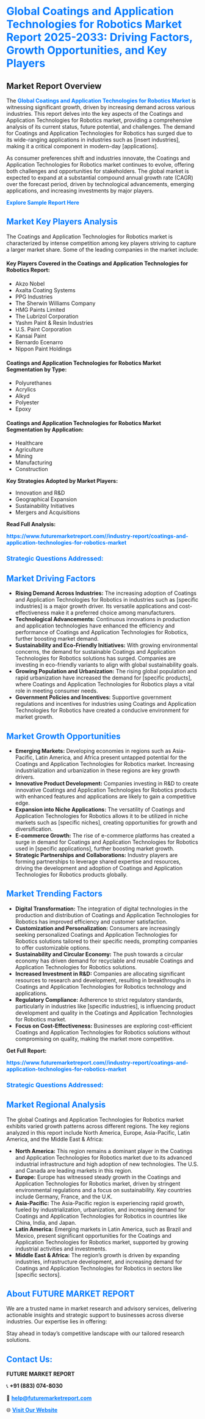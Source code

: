 <h1 style="color: #007BFF;">Global Coatings and Application Technologies for Robotics Market Report 2025-2033: Driving Factors, Growth Opportunities, and Key Players</h1>

<section id="overview">
<h2>Market Report Overview</h2>
<p>The <a href="https://www.futuremarketreport.com//industry-report/coatings-and-application-technologies-for-robotics-market" style="color: #007BFF; text-decoration: none;"><strong>Global Coatings and Application Technologies for Robotics Market</strong></a> is witnessing significant growth, driven by increasing demand across various industries. This report delves into the key aspects of the Coatings and Application Technologies for Robotics market, providing a comprehensive analysis of its current status, future potential, and challenges. The demand for Coatings and Application Technologies for Robotics has surged due to its wide-ranging applications in industries such as [insert industries], making it a critical component in modern-day [applications].</p>
<p>As consumer preferences shift and industries innovate, the Coatings and Application Technologies for Robotics market continues to evolve, offering both challenges and opportunities for stakeholders. The global market is expected to expand at a substantial compound annual growth rate (CAGR) over the forecast period, driven by technological advancements, emerging applications, and increasing investments by major players.</p>
</section>

<section id="overview">
<p><a href="https://www.futuremarketreport.com//request-sample/reportId=54293" style="color: #007BFF; text-decoration: none;"><strong>Explore Sample Report Here</strong></a></p>
</section>

<section id="key-players">
<h2 style="color: #007BFF;">Market Key Players Analysis</h2>
<p>The Coatings and Application Technologies for Robotics market is characterized by intense competition among key players striving to capture a larger market share. Some of the leading companies in the market include:</p>
<h4>Key Players Covered in the Coatings and Application Technologies for Robotics Report:</h4>
<ul><li>Akzo Nobel</li><li>Axalta Coating Systems</li><li>PPG Industries</li><li>The Sherwin Williams Company</li><li>HMG Paints Limited</li><li>The Lubrizol Corporation</li><li>Yashm Paint &amp; Resin Industries</li><li>U.S. Paint Corporation</li><li>Kansai Paint</li><li>Bernardo Ecenarro</li><li>Nippon Paint Holdings</li></ul>
<h4>Coatings and Application Technologies for Robotics Market Segmentation by Type:</h4>
<ul><li>Polyurethanes</li><li>Acrylics</li><li>Alkyd</li><li>Polyester</li><li>Epoxy</li></ul>

<h4>Coatings and Application Technologies for Robotics Market Segmentation by Application:</h4>
<ul><li>Healthcare</li><li>Agriculture</li><li>Mining</li><li>Manufacturing</li><li>Construction</li></ul>
<p><strong>Key Strategies Adopted by Market Players:</strong></p>
<ul>
<li>Innovation and R&D</li>
<li>Geographical Expansion</li>
<li>Sustainability Initiatives</li>
<li>Mergers and Acquisitions</li>
</ul>
</section>

<section>
<p><strong>Read Full Analysis: </strong></p><a href="https://www.futuremarketreport.com//industry-report/coatings-and-application-technologies-for-robotics-market" style="color: #007BFF; text-decoration: none;"><strong>https://www.futuremarketreport.com//industry-report/coatings-and-application-technologies-for-robotics-market</strong></a>
<h3 style="color: #007BFF;">Strategic Questions Addressed:</h3>
</section>

<section id="driving-factors">
<h2 style="color: #007BFF;">Market Driving Factors</h2>
<ul>
<li><strong>Rising Demand Across Industries:</strong> The increasing adoption of Coatings and Application Technologies for Robotics in industries such as [specific industries] is a major growth driver. Its versatile applications and cost-effectiveness make it a preferred choice among manufacturers.</li>
<li><strong>Technological Advancements:</strong> Continuous innovations in production and application technologies have enhanced the efficiency and performance of Coatings and Application Technologies for Robotics, further boosting market demand.</li>
<li><strong>Sustainability and Eco-Friendly Initiatives:</strong> With growing environmental concerns, the demand for sustainable Coatings and Application Technologies for Robotics solutions has surged. Companies are investing in eco-friendly variants to align with global sustainability goals.</li>
<li><strong>Growing Population and Urbanization:</strong> The rising global population and rapid urbanization have increased the demand for [specific products], where Coatings and Application Technologies for Robotics plays a vital role in meeting consumer needs.</li>
<li><strong>Government Policies and Incentives:</strong> Supportive government regulations and incentives for industries using Coatings and Application Technologies for Robotics have created a conducive environment for market growth.</li>
</ul>
</section>

<section id="growth-opportunities">
<h2 style="color: #007BFF;">Market Growth Opportunities</h2>
<ul>
<li><strong>Emerging Markets:</strong> Developing economies in regions such as Asia-Pacific, Latin America, and Africa present untapped potential for the Coatings and Application Technologies for Robotics market. Increasing industrialization and urbanization in these regions are key growth drivers.</li>
<li><strong>Innovative Product Development:</strong> Companies investing in R&D to create innovative Coatings and Application Technologies for Robotics products with enhanced features and applications are likely to gain a competitive edge.</li>
<li><strong>Expansion into Niche Applications:</strong> The versatility of Coatings and Application Technologies for Robotics allows it to be utilized in niche markets such as [specific niches], creating opportunities for growth and diversification.</li>
<li><strong>E-commerce Growth:</strong> The rise of e-commerce platforms has created a surge in demand for Coatings and Application Technologies for Robotics used in [specific applications], further boosting market growth.</li>
<li><strong>Strategic Partnerships and Collaborations:</strong> Industry players are forming partnerships to leverage shared expertise and resources, driving the development and adoption of Coatings and Application Technologies for Robotics products globally.</li>
</ul>
</section>

<section id="trending-factors">
<h2 style="color: #007BFF;">Market Trending Factors</h2>
<ul>
<li><strong>Digital Transformation:</strong> The integration of digital technologies in the production and distribution of Coatings and Application Technologies for Robotics has improved efficiency and customer satisfaction.</li>
<li><strong>Customization and Personalization:</strong> Consumers are increasingly seeking personalized Coatings and Application Technologies for Robotics solutions tailored to their specific needs, prompting companies to offer customizable options.</li>
<li><strong>Sustainability and Circular Economy:</strong> The push towards a circular economy has driven demand for recyclable and reusable Coatings and Application Technologies for Robotics solutions.</li>
<li><strong>Increased Investment in R&D:</strong> Companies are allocating significant resources to research and development, resulting in breakthroughs in Coatings and Application Technologies for Robotics technology and applications.</li>
<li><strong>Regulatory Compliance:</strong> Adherence to strict regulatory standards, particularly in industries like [specific industries], is influencing product development and quality in the Coatings and Application Technologies for Robotics market.</li>
<li><strong>Focus on Cost-Effectiveness:</strong> Businesses are exploring cost-efficient Coatings and Application Technologies for Robotics solutions without compromising on quality, making the market more competitive.</li>
</ul>
</section>

<section>
<p><strong>Get Full Report: </strong></p><a href="https://www.futuremarketreport.com//industry-report/coatings-and-application-technologies-for-robotics-market" style="color: #007BFF; text-decoration: none;"><strong>https://www.futuremarketreport.com//industry-report/coatings-and-application-technologies-for-robotics-market</strong></a>
<h3 style="color: #007BFF;">Strategic Questions Addressed:</h3>
</section>


<section id="regional-analysis">
<h2 style="color: #007BFF;">Market Regional Analysis</h2>
<p>The global Coatings and Application Technologies for Robotics market exhibits varied growth patterns across different regions. The key regions analyzed in this report include North America, Europe, Asia-Pacific, Latin America, and the Middle East & Africa:</p>
<ul>
<li><strong>North America:</strong> This region remains a dominant player in the Coatings and Application Technologies for Robotics market due to its advanced industrial infrastructure and high adoption of new technologies. The U.S. and Canada are leading markets in this region.</li>
<li><strong>Europe:</strong> Europe has witnessed steady growth in the Coatings and Application Technologies for Robotics market, driven by stringent environmental regulations and a focus on sustainability. Key countries include Germany, France, and the U.K.</li>
<li><strong>Asia-Pacific:</strong> The Asia-Pacific region is experiencing rapid growth, fueled by industrialization, urbanization, and increasing demand for Coatings and Application Technologies for Robotics in countries like China, India, and Japan.</li>
<li><strong>Latin America:</strong> Emerging markets in Latin America, such as Brazil and Mexico, present significant opportunities for the Coatings and Application Technologies for Robotics market, supported by growing industrial activities and investments.</li>
<li><strong>Middle East & Africa:</strong> The region’s growth is driven by expanding industries, infrastructure development, and increasing demand for Coatings and Application Technologies for Robotics in sectors like [specific sectors].</li>
</ul>
</section>

<footer>
<h2 style="color: #007BFF;">About FUTURE MARKET REPORT</h2>
<p>We are a trusted name in market research and advisory services, delivering actionable insights and strategic support to businesses across diverse industries. Our expertise lies in offering:</p>

<p>Stay ahead in today’s competitive landscape with our tailored research solutions.</p>

<h2 style="color: #007BFF;">Contact Us:</h2>
<p><strong>FUTURE MARKET REPORT</strong></p>
<p>📞 <strong>+91 (883) 074-8030</strong></p>
<p>📧 <strong><a href="mailto:help@futuremarketreport.com" style="color: #007BFF;">help@futuremarketreport.com</a></strong></p>
<p>🌐 <strong><a href="https://www.futuremarketreport.com/" style="color: #007BFF;">Visit Our Website</a></strong></p>
</footer>